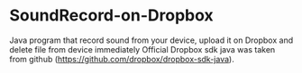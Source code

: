 # SoundRecord-on-Dropbox
Java program that record sound from your device, upload it on Dropbox and delete file from device immediately
Official Dropbox sdk java was taken from github (https://github.com/dropbox/dropbox-sdk-java).
